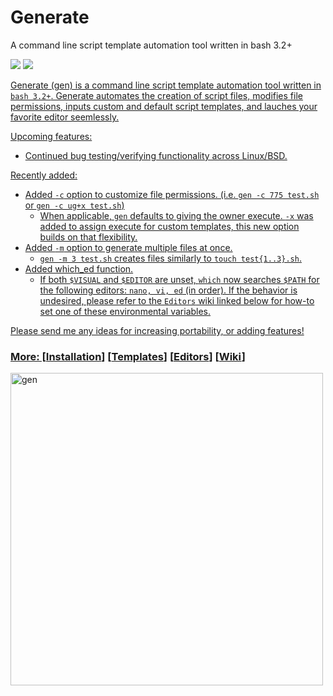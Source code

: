 # Generate
<p align="left">A command line script template automation tool written in bash 3.2+</p>

<p align="left">
<a href="./LICENSE.md"><img src="https://img.shields.io/github/license/membersincewayback/gen"></a>
<a href="https://github.com/membersincewayback/gen/releases"><img src="https://img.shields.io/github/v/release/membersincewayback/gen">
</p>

Generate (gen) is a command line script template automation tool written in `bash 3.2+`. Generate automates the creation of script files, modifies file permissions, inputs custom and default script templates, and lauches your favorite editor seemlessly.

Upcoming features:
  - Continued bug testing/verifying functionality across Linux/BSD.

 Recently added:
  - Added `-c` option to customize file permissions. (i.e. `gen -c 775 test.sh` or `gen -c ug+x test.sh`)
    - When applicable, `gen` defaults to giving the owner execute. `-x` was added to assign execute for custom templates, this new option builds on that flexibility.
  - Added `-m` option to generate multiple files at once.
    - `gen -m 3 test.sh` creates files similarly to `touch test{1..3}.sh`.
  - Added which_ed function.
    - If both `$VISUAL` and `$EDITOR` are unset, `which` now searches `$PATH` for the following editors: `nano, vi, ed` (in order). If the behavior is undesired, please refer to the `Editors` wiki linked below for how-to set one of these environmental variables.

 Please send me any ideas for increasing portability, or adding features!

### More: \[[Installation](https://github.com/membersincewayback/gen/wiki/Installation)\] \[[Templates](https://github.com/membersincewayback/gen/wiki/Templates)\] \[[Editors](https://github.com/membersincewayback/gen/wiki/Editors)\] \[[Wiki](https://github.com/membersincewayback/gen/wiki)\]

<img src="https://i.imgur.com/UNmB5Mu.gif" alt="gen" align="left" height="500px">
